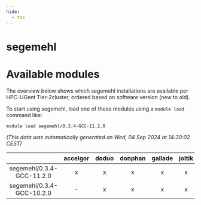 ```yaml
---
hide:
  - toc
---
```


segemehl
========

# Available modules


The overview below shows which segemehl installations are available per HPC-UGent Tier-2cluster, ordered based on software version (new to old).

To start using segemehl, load one of these modules using a `module load` command like:

```shell
module load segemehl/0.3.4-GCC-11.2.0
```

*(This data was automatically generated on Wed, 04 Sep 2024 at 14:30:02 CEST)*  

| |accelgor|doduo|donphan|gallade|joltik|shinx|skitty|
| :---: | :---: | :---: | :---: | :---: | :---: | :---: | :---: |
|segemehl/0.3.4-GCC-11.2.0|x|x|x|x|x|-|x|
|segemehl/0.3.4-GCC-10.2.0|-|x|x|x|x|-|x|
